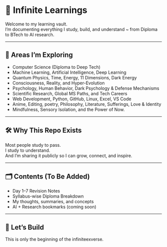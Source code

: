 # 📘 Infinite Learnings

Welcome to my learning vault.  
I’m documenting everything I study, build, and understand ~ from Diploma to BTech to AI research.

---



## 🧠 Areas I’m Exploring

- Computer Science (Diploma to Deep Tech)
- Machine Learning, Artificial Intelligence, Deep Learning
- Quantum Physics, Time, Energy, 11 Dimensions, Dark Energy
- Consciousness, Reality, and Hyper-Evolution
- Psychology, Human Behavior, Dark Psychology & Defense Mechanisms
- Scientific Research, Global MS Paths, and Tech Careers
- Web Development, Python, GitHub, Linux, Excel, VS Code
- Anime, Editing, poetry, Philosophy, Literature, Sufferings, Love & Identity
- Mindfulness, Sensory Isolation, and the Power of Now.


---

## 🛠️ Why This Repo Exists

Most people study to pass.  
I study to understand.  
And I’m sharing it publicly so I can grow, connect, and inspire.

---

## 🗂️ Contents (To Be Added)

- Day 1–7 Revision Notes  
- Syllabus-wise Diploma Breakdown  
- My thoughts, summaries, and concepts  
- AI + Research bookmarks (coming soon)

---

## 🚀 Let’s Build

This is only the beginning of the infiniteexverse.


